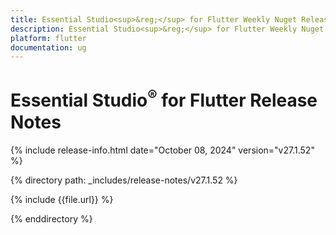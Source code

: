 ```yaml
---
title: Essential Studio<sup>&reg;</sup> for Flutter Weekly Nuget Release Release Notes  
description: Essential Studio<sup>&reg;</sup> for Flutter Weekly Nuget Release Release Notes  
platform: flutter
documentation: ug
---
```


# Essential Studio<sup>&reg;</sup> for Flutter Release Notes  

{% include release-info.html date="October 08, 2024" version="v27.1.52" %} 

{% directory path: _includes/release-notes/v27.1.52 %}

{% include {{file.url}} %}

{% enddirectory %}
